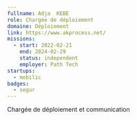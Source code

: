 ```yaml
---
fullname: Adja  KEBE
role: Chargée de déploiement
domaine: Déploiement
link: https://www.akprocess.net/
missions:
  - start: 2022-02-21
    end: 2024-02-29
    status: independent
    employer: Path Tech
startups:
  - mobilic
badges:
  - segur
---
```



Chargée de déploiement et communication 
